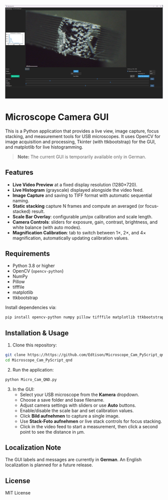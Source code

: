 ![Construction Diagram](pictures/GUI_26042025.png)

# Microscope Camera GUI

This is a Python application that provides a live view, image capture, focus stacking, and measurement tools for USB microscopes. It uses OpenCV for image acquisition and processing, Tkinter (with ttkbootstrap) for the GUI, and matplotlib for live histogramming.

> **Note:** The current GUI is temporarily available only in German.

## Features

- **Live Video Preview** at a fixed display resolution (1280×720).
- **Live Histogram** (grayscale) displayed alongside the video feed.
- **Image Capture** and saving to TIFF format with automatic sequential naming.
- **Static stacking** capture N frames and compute an averaged (or focus‐stacked) result.
- **Scale Bar Overlay**: configurable µm/px calibration and scale length.
- **Camera Controls**: sliders for exposure, gain, contrast, brightness, and white balance (with auto modes).
- **Magnification Calibration**: tab to switch between 1×, 2×, and 4× magnification, automatically updating calibration values.

## Requirements

- Python 3.8 or higher
- OpenCV (`opencv-python`)
- NumPy
- Pillow
- tifffile
- matplotlib
- ttkbootstrap

Install dependencies via:

```bash
pip install opencv-python numpy pillow tifffile matplotlib ttkbootstrap
```

## Installation & Usage

1. Clone this repository:
```bash
git clone https://https://github.com/Edtison/Microscope_Cam_PyScript_qnd
cd Microscope_Cam_PyScript_qnd
```
2. Run the application:
```bash
python Micro_Cam_QND.py
```
3. In the GUI:
   - Select your USB microscope from the **Kamera** dropdown.
   - Choose a save folder and base filename.
   - Adjust camera settings with sliders or use **Auto** buttons.
   - Enable/disable the scale bar and set calibration values.
   - Click **Bild aufnehmen** to capture a single image.
   - Use **Stack-Foto aufnehmen** or live stack controls for focus stacking.
   - Click in the video feed to start a measurement, then click a second point to see the distance in µm.

## Localization Note

The GUI labels and messages are currently in **German**. An English localization is planned for a future release.

## License

MIT License

